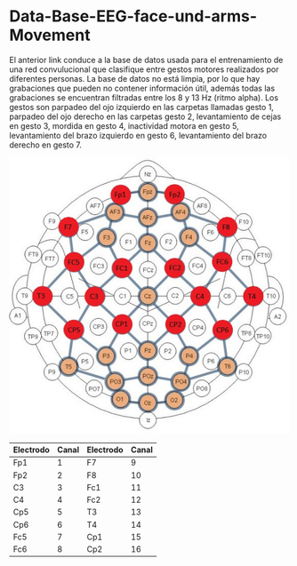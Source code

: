 # Data-Base-EEG-face-und-arms-Movement
El anterior link conduce a la base de datos usada para el entrenamiento de una red convulucional que clasifique entre gestos motores realizados por diferentes personas. La base de datos no está limpia, por lo que hay grabaciones que pueden no contener información útil, además todas las grabaciones se encuentran filtradas entre los 8 y 13 Hz (ritmo alpha). Los gestos son parpadeo del ojo izquierdo en las carpetas llamadas gesto 1, parpadeo del ojo derecho en las carpetas gesto 2, levantamiento de cejas en gesto 3, mordida en gesto 4, inactividad motora en gesto 5, levantamiento del brazo izquierdo en gesto 6, levantamiento del brazo derecho en gesto 7.

![Distribucion de electrodos](https://github.com/IvanDanielVillegas/Data-Base-EEG-face-und-arms-Movement/blob/main/Sugerido_Me.jpg)

|Electrodo|Canal|Electrodo|Canal|
|---------|-----|---------|-----|
|Fp1|1|F7|9|
|Fp2|2|F8|10|
|C3|3|Fc1|11|
|C4|4|Fc2|12|
|Cp5|5|T3|13|
|Cp6|6|T4|14|
|Fc5|7|Cp1|15|
|Fc6|8|Cp2|16|

